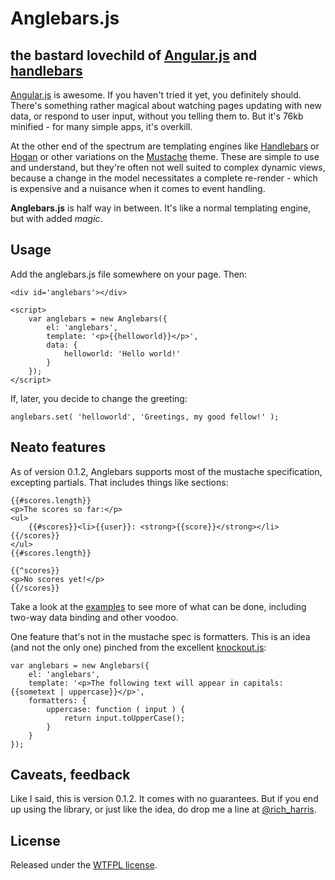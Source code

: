 Anglebars.js
============
the bastard lovechild of [Angular.js](http://angularjs.org/) and [handlebars](http://handlebarsjs.com/)
-------------------------------------------------------------------------------------------------------



[Angular.js](http://angularjs.org/) is awesome. If you haven't tried it yet, you definitely should. There's something rather magical about watching pages updating with new data, or respond to user input, without you telling them to. But it's 76kb minified - for many simple apps, it's overkill.

At the other end of the spectrum are templating engines like [Handlebars](http://handlebarsjs.com/) or [Hogan](http://twitter.github.com/hogan.js/) or other variations on the [Mustache](http://mustache.github.com/) theme. These are simple to use and understand, but they're often not well suited to complex dynamic views, because a change in the model necessitates a complete re-render - which is expensive and a nuisance when it comes to event handling.

**Anglebars.js** is half way in between. It's like a normal templating engine, but with added *magic*.


Usage
-----

Add the anglebars.js file somewhere on your page. Then:

    <div id='anglebars'></div>

    <script>
        var anglebars = new Anglebars({
        	el: 'anglebars',
        	template: '<p>{{helloworld}}</p>',
        	data: {
        		helloworld: 'Hello world!'
        	}
        });
    </script>

If, later, you decide to change the greeting:

    anglebars.set( 'helloworld', 'Greetings, my good fellow!' );


Neato features
--------------

As of version 0.1.2, Anglebars supports most of the mustache specification, excepting partials. That includes things like sections:

    {{#scores.length}}
    <p>The scores so far:</p>
    <ul>
        {{#scores}}<li>{{user}}: <strong>{{score}}</strong></li>{{/scores}}
    </ul>
    {{#scores.length}}

    {{^scores}}
    <p>No scores yet!</p>
    {{/scores}}

Take a look at the [examples](http://rich-harris.github.com/Anglebars/examples/) to see more of what can be done, including two-way data binding and other voodoo.

One feature that's not in the mustache spec is formatters. This is an idea (and not the only one) pinched from the excellent [knockout.js](http://knockoutjs.com/):

    var anglebars = new Anglebars({
    	el: 'anglebars',
    	template: '<p>The following text will appear in capitals: {{sometext | uppercase}}</p>',
    	formatters: {
    		uppercase: function ( input ) {
    			return input.toUpperCase();
    		}
    	}
    });


Caveats, feedback
-----------------

Like I said, this is version 0.1.2. It comes with no guarantees. But if you end up using the library, or just like the idea, do drop me a line at [@rich_harris](http://twitter.com/rich_harris).


License
-------

Released under the [WTFPL license](http://en.wikipedia.org/wiki/WTFPL).